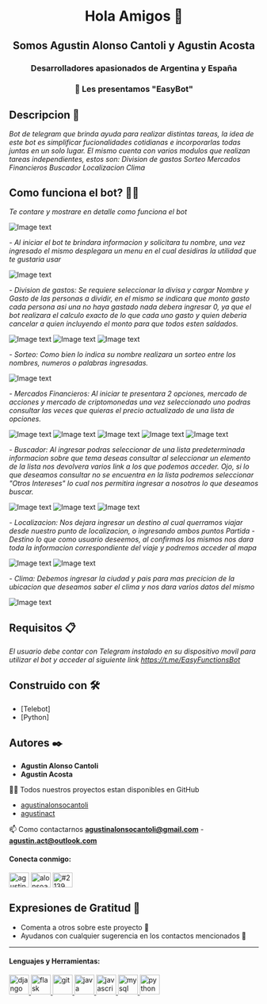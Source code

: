 <h1 align="center">Hola Amigos 👋</h1>
<h2 align="center">Somos Agustin Alonso Cantoli y Agustin Acosta</h2>
<h3 align="center">Desarrolladores apasionados de Argentina y España</h3>
<h3 align="center">🔭 Les presentamos "EasyBot"</h3>

## Descripcion 📖

_Bot de telegram que brinda ayuda para realizar distintas tareas, la idea de este bot es simplificar fucionalidades cotidianas e incorporarlas todas juntas en un solo lugar. El mismo cuenta con varios modulos que realizan tareas independientes, estos son:
Division de gastos
Sorteo
Mercados Financieros
Buscador
Localizacion
Clima_

## Como funciona el bot? 👨‍💻

_Te contare y mostrare en detalle como funciona el bot_

![Image text](https://github.com/agustinalonsocantoli/Bot/blob/main/ImgEasyBot/1.jpg)


_- Al iniciar el bot te brindara informacion y solicitara tu nombre, una vez ingresado el mismo desplegara un menu en el cual desidiras la utilidad que te gustaria usar_

![Image text](https://github.com/agustinalonsocantoli/Bot/blob/main/ImgEasyBot/2.jpg)

_- Division de gastos: Se requiere seleccionar la divisa y cargar Nombre y Gasto de las personas a dividir, en el mismo se indicara que monto gasto cada persona asi una no haya gastado nada debera ingresar 0, ya que el bot realizara el calculo exacto de lo que cada uno gasto y quien deberia cancelar a quien incluyendo el monto para que todos esten saldados._

![Image text](https://github.com/agustinalonsocantoli/Bot/blob/main/ImgEasyBot/3.jpg)
![Image text](https://github.com/agustinalonsocantoli/Bot/blob/main/ImgEasyBot/4.jpg)
![Image text](https://github.com/agustinalonsocantoli/Bot/blob/main/ImgEasyBot/5.jpg)

_- Sorteo: Como bien lo indica su nombre realizara un sorteo entre los nombres, numeros o palabras ingresadas._

![Image text](https://github.com/agustinalonsocantoli/Bot/blob/pilabranch/ImgEasyBot/6.jpg)

_- Mercados Financieros: Al iniciar te presentara 2 opciones, mercado de acciones y mercado de criptomonedas una vez seleccionado uno podras consultar las veces que quieras el precio actualizado de una lista de opciones._

![Image text](https://github.com/agustinalonsocantoli/Bot/blob/main/ImgEasyBot/7.jpg)
![Image text](https://github.com/agustinalonsocantoli/Bot/blob/main/ImgEasyBot/8.jpg)
![Image text](https://github.com/agustinalonsocantoli/Bot/blob/main/ImgEasyBot/9.jpg)
![Image text](https://github.com/agustinalonsocantoli/Bot/blob/main/ImgEasyBot/10.jpg)
![Image text](https://github.com/agustinalonsocantoli/Bot/blob/main/ImgEasyBot/11.jpg)

_- Buscador: Al ingresar podras seleccionar de una lista predeterminada informacion sobre que tema deseas consultar al seleccionar un elemento de la lista nos devolvera varios link a los que podemos acceder. Ojo, si lo que deseamos consultar no se encuentra en la lista podremos seleccionar "Otros Intereses" lo cual nos permitira ingresar a nosotros lo que deseamos buscar._

![Image text](https://github.com/agustinalonsocantoli/Bot/blob/main/ImgEasyBot/12.jpg)
![Image text](https://github.com/agustinalonsocantoli/Bot/blob/main/ImgEasyBot/13.jpg)
![Image text](https://github.com/agustinalonsocantoli/Bot/blob/main/ImgEasyBot/14.jpg)

_- Localizacion: Nos dejara ingresar un destino al cual querramos viajar desde nuestro punto de localizacion, o ingresando ambos puntos Partida - Destino lo que como usuario deseemos, al confirmas los mismos nos dara toda la informacion correspondiente del viaje y podremos acceder al mapa_

![Image text](https://github.com/agustinalonsocantoli/Bot/blob/main/ImgEasyBot/15.jpg)
![Image text](https://github.com/agustinalonsocantoli/Bot/blob/main/ImgEasyBot/16.jpg)

_- Clima: Debemos ingresar la ciudad y pais para mas precicion de la ubicacion que deseamos saber el clima y nos dara varios datos del mismo_

![Image text](https://github.com/agustinalonsocantoli/Bot/blob/main/ImgEasyBot/17.jpg)

## Requisitos 📋

_El usuario debe contar con Telegram instalado en su dispositivo movil para utilizar el bot y acceder al siguiente link https://t.me/EasyFunctionsBot_

## Construido con 🛠️

* [Telebot]
* [Python]

## Autores ✒️

* **Agustin Alonso Cantoli**
* **Agustin Acosta** 

👨‍💻 Todos nuestros proyectos estan disponibles en GitHub
- [agustinalonsocantoli](https://github.com/agustinalonsocantoli)
- [agustinact](https://github.com/agustinact)


📫 Como contactarnos **agustinalonsocantoli@gmail.com** - **agustin.act@outlook.com**

<h4 align="left">Conecta conmigo:</h4>
<p align="left">
<a href="https://linkedin.com/in/agustinalonsocantoli" target="blank"><img align="center" src="https://raw.githubusercontent.com/rahuldkjain/github-profile-readme-generator/master/src/images/icons/Social/linked-in-alt.svg" alt="agustinalonsocantoli" height="30" width="40" /></a>
<a href="https://instagram.com/alonsoagus_" target="blank"><img align="center" src="https://raw.githubusercontent.com/rahuldkjain/github-profile-readme-generator/master/src/images/icons/Social/instagram.svg" alt="alonsoagus_" height="30" width="40" /></a>
<a href="https://discord.gg/#2139" target="blank"><img align="center" src="https://raw.githubusercontent.com/rahuldkjain/github-profile-readme-generator/master/src/images/icons/Social/discord.svg" alt="#2139" height="30" width="40" /></a>
</p>

## Expresiones de Gratitud 🎁

* Comenta a otros sobre este proyecto 📢
* Ayudanos con cualquier sugerencia en los contactos mencionados 📢

---

<h4 align="left">Lenguajes y Herramientas:</h4>
<p align="left"> <a href="https://www.djangoproject.com/" target="_blank" rel="noreferrer"> <img src="https://cdn.worldvectorlogo.com/logos/django.svg" alt="django" width="40" height="40"/> </a> <a href="https://flask.palletsprojects.com/" target="_blank" rel="noreferrer"> <img src="https://www.vectorlogo.zone/logos/pocoo_flask/pocoo_flask-icon.svg" alt="flask" width="40" height="40"/> </a> <a href="https://git-scm.com/" target="_blank" rel="noreferrer"> <img src="https://www.vectorlogo.zone/logos/git-scm/git-scm-icon.svg" alt="git" width="40" height="40"/> </a> <a href="https://www.java.com" target="_blank" rel="noreferrer"> <img src="https://raw.githubusercontent.com/devicons/devicon/master/icons/java/java-original.svg" alt="java" width="40" height="40"/> </a> <a href="https://developer.mozilla.org/en-US/docs/Web/JavaScript" target="_blank" rel="noreferrer"> <img src="https://raw.githubusercontent.com/devicons/devicon/master/icons/javascript/javascript-original.svg" alt="javascript" width="40" height="40"/> </a> <a href="https://www.mysql.com/" target="_blank" rel="noreferrer"> <img src="https://raw.githubusercontent.com/devicons/devicon/master/icons/mysql/mysql-original-wordmark.svg" alt="mysql" width="40" height="40"/> </a> <a href="https://www.python.org" target="_blank" rel="noreferrer"> <img src="https://raw.githubusercontent.com/devicons/devicon/master/icons/python/python-original.svg" alt="python" width="40" height="40"/> </a> </p>

